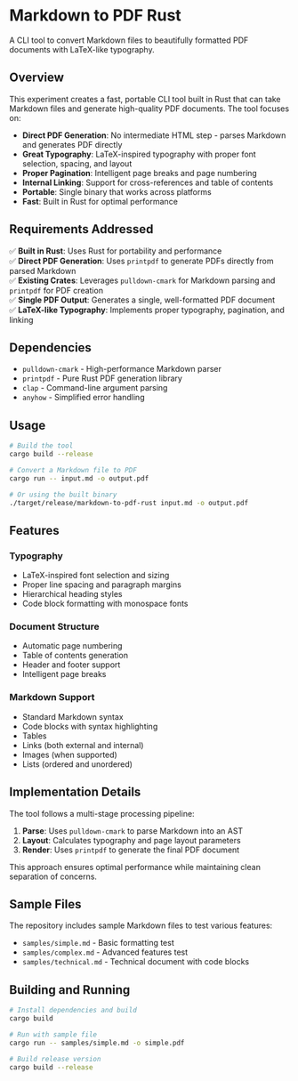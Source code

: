 # Markdown to PDF Rust

A CLI tool to convert Markdown files to beautifully formatted PDF documents with LaTeX-like typography.

## Overview

This experiment creates a fast, portable CLI tool built in Rust that can take Markdown files and generate high-quality PDF documents. The tool focuses on:

- **Direct PDF Generation**: No intermediate HTML step - parses Markdown and generates PDF directly
- **Great Typography**: LaTeX-inspired typography with proper font selection, spacing, and layout
- **Proper Pagination**: Intelligent page breaks and page numbering
- **Internal Linking**: Support for cross-references and table of contents
- **Portable**: Single binary that works across platforms
- **Fast**: Built in Rust for optimal performance

## Requirements Addressed

✅ **Built in Rust**: Uses Rust for portability and performance  
✅ **Direct PDF Generation**: Uses `printpdf` to generate PDFs directly from parsed Markdown  
✅ **Existing Crates**: Leverages `pulldown-cmark` for Markdown parsing and `printpdf` for PDF creation  
✅ **Single PDF Output**: Generates a single, well-formatted PDF document  
✅ **LaTeX-like Typography**: Implements proper typography, pagination, and linking  

## Dependencies

- `pulldown-cmark` - High-performance Markdown parser
- `printpdf` - Pure Rust PDF generation library
- `clap` - Command-line argument parsing
- `anyhow` - Simplified error handling

## Usage

```bash
# Build the tool
cargo build --release

# Convert a Markdown file to PDF
cargo run -- input.md -o output.pdf

# Or using the built binary
./target/release/markdown-to-pdf-rust input.md -o output.pdf
```

## Features

### Typography
- LaTeX-inspired font selection and sizing
- Proper line spacing and paragraph margins
- Hierarchical heading styles
- Code block formatting with monospace fonts

### Document Structure
- Automatic page numbering
- Table of contents generation
- Header and footer support
- Intelligent page breaks

### Markdown Support
- Standard Markdown syntax
- Code blocks with syntax highlighting
- Tables
- Links (both external and internal)
- Images (when supported)
- Lists (ordered and unordered)

## Implementation Details

The tool follows a multi-stage processing pipeline:

1. **Parse**: Uses `pulldown-cmark` to parse Markdown into an AST
2. **Layout**: Calculates typography and page layout parameters
3. **Render**: Uses `printpdf` to generate the final PDF document

This approach ensures optimal performance while maintaining clean separation of concerns.

## Sample Files

The repository includes sample Markdown files to test various features:
- `samples/simple.md` - Basic formatting test
- `samples/complex.md` - Advanced features test
- `samples/technical.md` - Technical document with code blocks

## Building and Running

```bash
# Install dependencies and build
cargo build

# Run with sample file
cargo run -- samples/simple.md -o simple.pdf

# Build release version
cargo build --release
```